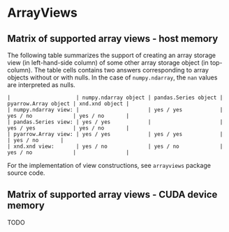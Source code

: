 # ArrayViews

## Matrix of supported array views - host memory

The following table summarizes the support of creating an array
storage view (in left-hand-side column) of some other array storage
object (in top-column). The table cells contains two answers
corresponding to array objects without or with nulls. In the case of
`numpy.ndarray`, the `nan` values are interpreted as nulls.
```
|                     | numpy.ndarray object | pandas.Series object | pyarrow.Array object | xnd.xnd object |
| numpy.ndarray view: |                      | yes / yes            | yes / no             | yes / no       |
| pandas.Series view: | yes / yes            |                      | yes / yes            | yes / no       |
| pyarrow.Array view: | yes / yes            | yes / yes            |                      | yes / no       |
| xnd.xnd view:       | yes / no             | yes / no             | yes / no             |                |
```
For the implementation of view constructions, see `arrayviews` package source code.

## Matrix of supported array views - CUDA device memory

TODO
